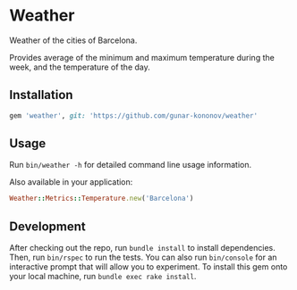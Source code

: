 # Weather

Weather of the cities of Barcelona.

Provides average of the minimum and maximum temperature during the week, and the temperature of the day.

## Installation

```ruby
gem 'weather', git: 'https://github.com/gunar-kononov/weather'
```

## Usage

Run `bin/weather -h` for detailed command line usage information.

Also available in your application:

```ruby
Weather::Metrics::Temperature.new('Barcelona')
```

## Development

After checking out the repo, run `bundle install` to install dependencies.
Then, run `bin/rspec` to run the tests. You can also run `bin/console` for an interactive prompt that will allow you to experiment.
To install this gem onto your local machine, run `bundle exec rake install`.
